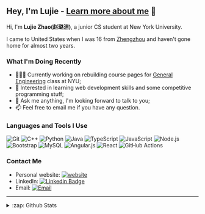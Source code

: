 ## Hey, I'm Lujie - **[Learn more about me](https://lujiez.github.io/)** 💖

Hi, I'm **Lujie Zhao(赵璐洁)**, a junior CS student at New York University.

I came to United States when I was 16 from [Zhengzhou](https://en.wikipedia.org/wiki/Zhengzhou) and haven't gone home for almost two years.

### What I'm Doing Recently

- 👩🏻‍💻 Currently working on rebuilding course pages for [General Engineering](https://eg.poly.edu/) class at NYU;
- 🌱 Interested in learning web development skills and some competitive programming stuff;
- 💬 Ask me anything, I'm looking forward to talk to you;
- 📫 Feel free to email me if you have any question.

### Languages and Tools I Use

![Git](https://img.shields.io/badge/Git-F05032?style=flat-square&logo=Git&logoColor=white)
![C++](https://img.shields.io/badge/-C++-black?logo=c%2B%2B&style=social)
![Python](https://img.shields.io/badge/Python-3776AB?style=flat-square&logo=Python&logoColor=white)
![Java](https://img.shields.io/badge/Java-%23ED8B00.svg?&style=flat-square&logo=java&logoColor=white)
![TypeScript](https://img.shields.io/badge/TypeScript%20-%23007ACC.svg?&style=flat-square&logo=typescript&logoColor=white)
![JavaScript](https://img.shields.io/badge/JavaScript-F7DF1E?style=flat-square&logo=JavaScript&logoColor=white)
![Node.js](https://img.shields.io/badge/Node.js%20-%2343853D.svg?&style=flat-square&logo=node.js&logoColor=white)
![Bootstrap](https://img.shields.io/badge/Bootstrap%20-%23563D7C.svg?&style=flat-square&logo=bootstrap&logoColor=white)
![MySQL](https://img.shields.io/badge/MySQL-%2300f.svg?&style=flat-square&logo=mysql&logoColor=white)
![Angular.js](https://img.shields.io/badge/Angular.js%20-%23E23237.svg?&style=flat-square&logo=angularjs&logoColor=white)
![React](https://img.shields.io/badge/React%20-%2320232a.svg?&style=flat-square&logo=react&logoColor=%2361DAFB)
![GitHub Actions](https://img.shields.io/badge/GitHub%20Actions%20-%232671E5.svg?&style=flat-square&logo=github%20actions&logoColor=white)

### Contact Me

- Personal website: [![website](https://img.shields.io/badge/lujiez.github.io-3693F3?style=flat-square&logo=icloud&logoColor=white)](https://lujiez.github.io/)
- LinkedIn: [![Linkedin Badge](https://img.shields.io/badge/-LujieZ-blue?style=flat-square&logo=Linkedin&logoColor=white&link=https://www.linkedin.com/in/sanket-patil-b4134362/)](https://www.linkedin.com/in/lujie-sue-zhao/)
- Email: [![Email](https://img.shields.io/badge/lujie.sue.zhao@gmail.com-D14836?style=flat-square&logo=gmail&logoColor=white)](mailto:lujie.sue.zhao@gmail.com)

---

<details>
  <summary>:zap: Github Stats</summary>

  <img align="left" alt="my Github Stats" src="https://github-readme-stats.vercel.app/api?username=LujieZ&show_icons=true&theme=buefy&hide=stars,issues&count_private=true&include_all_commits=true" />


</details>
